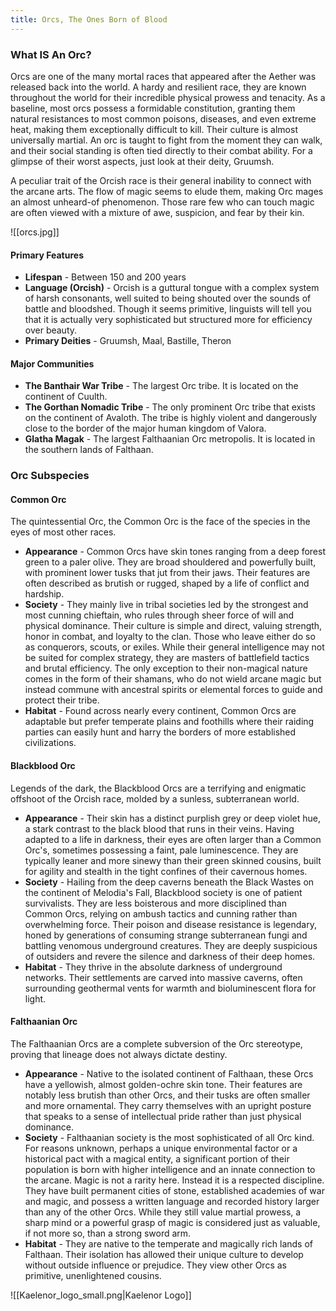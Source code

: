 ```yaml
---
title: Orcs, The Ones Born of Blood
---
```

### What IS An Orc?
Orcs are one of the many mortal races that appeared after the Aether was released back into the world. A hardy and resilient race, they are known throughout the world for their incredible physical prowess and tenacity. As a baseline, most orcs possess a formidable constitution, granting them natural resistances to most common poisons, diseases, and even extreme heat, making them exceptionally difficult to kill. Their culture is almost universally martial. An orc is taught to fight from the moment they can walk, and their social standing is often tied directly to their combat ability. For a glimpse of their worst aspects, just look at their deity, Gruumsh.

A peculiar trait of the Orcish race is their general inability to connect with the arcane arts. The flow of magic seems to elude them, making Orc mages an almost unheard-of phenomenon. Those rare few who can touch magic are often viewed with a mixture of awe, suspicion, and fear by their kin.

![[orcs.jpg]]
#### Primary Features
 - **Lifespan** - Between 150 and 200 years
 - **Language (Orcish)** - Orcish is a guttural tongue with a complex system of harsh consonants, well suited to being shouted over the sounds of battle and bloodshed. Though it seems primitive, linguists will tell you that it is actually very sophisticated but structured more for efficiency over beauty.
 - **Primary Deities** - Gruumsh, Maal, Bastille, Theron
#### Major Communities
- **The Banthair War Tribe** - The largest Orc tribe. It is located on the continent of Cuulth.
- **The Gorthan Nomadic Tribe** - The only prominent Orc tribe that exists on the continent of Avaloth. The tribe is highly violent and dangerously close to the border of the major human kingdom of Valora.
- **Glatha Magak** - The largest Falthaanian Orc metropolis. It is located in the southern lands of Falthaan.

### Orc Subspecies
#### Common Orc

The quintessential Orc, the Common Orc is the face of the species in the eyes of most other races.

- **Appearance** -  Common Orcs have skin tones ranging from a deep forest green to a paler olive. They are broad shouldered and powerfully built, with prominent lower tusks that jut from their jaws. Their features are often described as brutish or rugged, shaped by a life of conflict and hardship.
- **Society** -  They mainly live in tribal societies led by the strongest and most cunning chieftain, who rules through sheer force of will and physical dominance. Their culture is simple and direct, valuing strength, honor in combat, and loyalty to the clan. Those who leave either do so as conquerors, scouts, or exiles. While their general intelligence may not be suited for complex strategy, they are masters of battlefield tactics and brutal efficiency. The only exception to their non-magical nature comes in the form of their shamans, who do not wield arcane magic but instead commune with ancestral spirits or elemental forces to guide and protect their tribe.
- **Habitat** -  Found across nearly every continent, Common Orcs are adaptable but prefer temperate plains and foothills where their raiding parties can easily hunt and harry the borders of more established civilizations.
#### Blackblood Orc

Legends of the dark, the Blackblood Orcs are a terrifying and enigmatic offshoot of the Orcish race, molded by a sunless, subterranean world.

- **Appearance** - Their skin has a distinct purplish grey or deep violet hue, a stark contrast to the black blood that runs in their veins. Having adapted to a life in darkness, their eyes are often larger than a Common Orc's, sometimes possessing a faint, pale luminescence. They are typically leaner and more sinewy than their green skinned cousins, built for agility and stealth in the tight confines of their cavernous homes.
- **Society** - Hailing from the deep caverns beneath the Black Wastes on the continent of Melodia's Fall, Blackblood society is one of patient survivalists. They are less boisterous and more disciplined than Common Orcs, relying on ambush tactics and cunning rather than overwhelming force. Their poison and disease resistance is legendary, honed by generations of consuming strange subterranean fungi and battling venomous underground creatures. They are deeply suspicious of outsiders and revere the silence and darkness of their deep homes.
- **Habitat** - They thrive in the absolute darkness of underground networks. Their settlements are carved into massive caverns, often surrounding geothermal vents for warmth and bioluminescent flora for light.
#### Falthaanian Orc

The Falthaanian Orcs are a complete subversion of the Orc stereotype, proving that lineage does not always dictate destiny.

- **Appearance** - Native to the isolated continent of Falthaan, these Orcs have a yellowish, almost golden-ochre skin tone. Their features are notably less brutish than other Orcs, and their tusks are often smaller and more ornamental. They carry themselves with an upright posture that speaks to a sense of intellectual pride rather than just physical dominance.
- **Society** - Falthaanian society is the most sophisticated of all Orc kind. For reasons unknown, perhaps a unique environmental factor or a historical pact with a magical entity, a significant portion of their population is born with higher intelligence and an innate connection to the arcane. Magic is not a rarity here. Instead it is a respected discipline. They have built permanent cities of stone, established academies of war and magic, and possess a written language and recorded history larger than any of the other Orcs. While they still value martial prowess, a sharp mind or a powerful grasp of magic is considered just as valuable, if not more so, than a strong sword arm.
- **Habitat** - They are native to the temperate and magically rich lands of Falthaan. Their isolation has allowed their unique culture to develop without outside influence or prejudice. They view other Orcs as primitive, unenlightened cousins.

![[Kaelenor_logo_small.png|Kaelenor Logo]]
